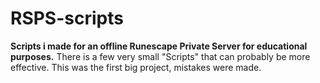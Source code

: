 # RSPS-scripts
**Scripts i made for an offline Runescape Private Server for educational purposes.**
There is a few very small "Scripts" that can probably be more effective. This was the first big project, mistakes were made.

